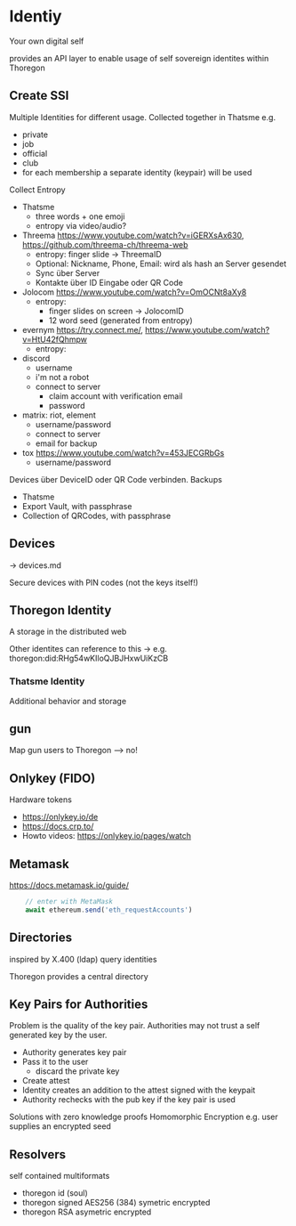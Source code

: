 Identiy
=======

Your own digital self

provides an API layer to enable usage of self sovereign identites
within Thoregon

## Create SSI

Multiple Identities for different usage. Collected together in Thatsme
e.g.
- private
- job
- official
- club
- for each membership a separate identity (keypair) will be used

Collect Entropy
- Thatsme
    - three words + one emoji
    - entropy via video/audio?
- Threema   https://www.youtube.com/watch?v=iGERXsAx630, https://github.com/threema-ch/threema-web
    - entropy: finger slide -> ThreemaID
    - Optional: Nickname, Phone, Email: wird als hash an Server gesendet
    - Sync über Server
    - Kontakte über ID Eingabe oder QR Code
- Jolocom   https://www.youtube.com/watch?v=OmOCNt8aXy8
    - entropy: 
        - finger slides on screen -> JolocomID
        - 12 word seed (generated from entropy)
- evernym   https://try.connect.me/, https://www.youtube.com/watch?v=HtU42fQhmpw
    - entropy:
- discord
    - username
    - i'm not a robot 
    - connect to server
        - claim account with verification email
        - password
- matrix: riot, element
    - username/password
    - connect to server 
    - email for backup
- tox   https://www.youtube.com/watch?v=453JECGRbGs
    - username/password
                  
Devices über DeviceID oder QR Code verbinden.
Backups
- Thatsme
- Export Vault, with passphrase
- Collection of QRCodes, with passphrase      

## Devices
-> devices.md

Secure devices with PIN codes (not the keys itself!)

## Thoregon Identity

A storage in the distributed web 

Other identites can reference to this
-> e.g. thoregon:did:RHg54wKIloQJBJHxwUiKzCB

### Thatsme Identity

Additional behavior and storage 

## gun

Map gun users to Thoregon
--> no!


## Onlykey (FIDO)

Hardware tokens
- https://onlykey.io/de
- https://docs.crp.to/
- Howto videos: https://onlykey.io/pages/watch
 
## Metamask

https://docs.metamask.io/guide/

```js
    // enter with MetaMask
    await ethereum.send('eth_requestAccounts')
```

## Directories

inspired by X.400 (ldap)
query identities

Thoregon provides a central directory

## Key Pairs for Authorities

Problem is the quality of the key pair. Authorities may not trust
a self generated key by the user.

- Authority generates key pair
- Pass it to the user 
    - discard the private key
- Create attest
- Identity creates an addition to the attest signed with the keypait
- Authority rechecks with the pub key if the key pair is used

Solutions with zero knowledge proofs
Homomorphic Encryption e.g. user supplies an encrypted seed

## Resolvers

self contained multiformats
- thoregon id (soul)
- thoregon signed AES256 (384) symetric encrypted
- thoregon RSA  asymetric encrypted
